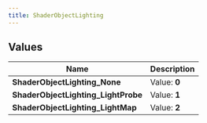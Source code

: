 ```yaml
---
title: ShaderObjectLighting
---
```


## Values

| Name | Description |
| ---- | ----------- |
| **ShaderObjectLighting\_None** | Value: **0** |
| **ShaderObjectLighting\_LightProbe** | Value: **1** |
| **ShaderObjectLighting\_LightMap** | Value: **2** |

